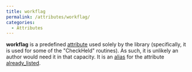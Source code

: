 ```yaml
---
title: workflag
permalink: /attributes/workflag/
categories: 
  - Attributes
---
```


**workflag** is a predefined [attribute](/attributes/) used
solely by the library (specifically, it is used for some of the
"CheckHeld" routines). As such, it is unlikely an author would need it
in that capacity. It is an [alias](/basics/alias/) for the attribute
[already_listed](/attributes/already_listed/).
